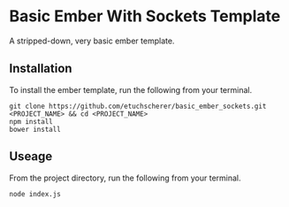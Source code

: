 # Basic Ember With Sockets Template 

A stripped-down, very basic ember template.

## Installation

To install the ember template, run the following from your terminal.

    git clone https://github.com/etuchscherer/basic_ember_sockets.git <PROJECT_NAME> && cd <PROJECT_NAME>
    npm install
    bower install

## Useage

From the project directory, run the following from your terminal.

    node index.js
